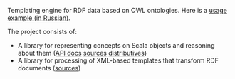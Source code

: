 Templating engine for RDF data based on OWL ontologies. Here is a [usage example (in Russian)](RunningExample.md).

The project consists of:
  * A library for representing concepts on Scala objects and reasoning about them ([API docs](http://concepts.semantictemplates.googlecode.com/hg/target/site/scaladocs/index.html) [sources](http://concepts.semantictemplates.googlecode.com/hg/) [distributives](http://maven.semantictemplates.googlecode.com/hg/ru/mephi/swa/Concepts/))
  * A library for processing of XML-based templates that transform RDF documents ([sources](http://code.google.com/p/semantictemplates/source/browse/?repo=xml))